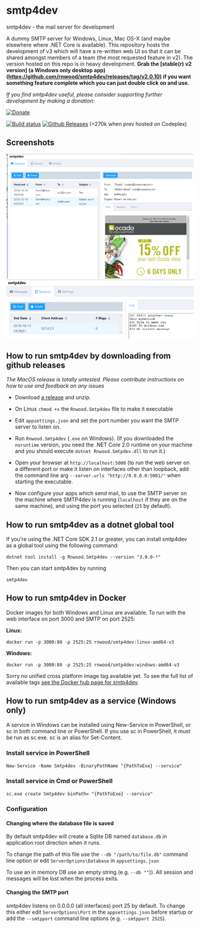 # smtp4dev
smtp4dev - the mail server for development

A dummy SMTP server for Windows, Linux, Mac OS-X (and maybe elsewhere where .NET Core is available). This repository hosts the development of v3 which will have a re-written web UI so that it can be shared amongst members of a team (the most requested feature in v2).
The version hosted on this repo is in heavy development. **Grab the [stable(r) v2 version] (a Windows only desktop app) (https://github.com/rnwood/smtp4dev/releases/tag/v2.0.10) if you want something feature complete which you can just double click on and use.**

*If you find smtp4dev useful, please consider supporting further development by making a donation:*

<a href='https://www.paypal.me/rnwood'><img alt='Donate' src='https://www.paypalobjects.com/webstatic/en_US/btn/btn_donate_pp_142x27.png'/></a>

[![Build status](https://ci.appveyor.com/api/projects/status/tay9sajnfh4vy2x0/branch/master?svg=true)](https://ci.appveyor.com/project/rnwood/smtp4dev/branch/master)
[![Github Releases](https://img.shields.io/github/downloads/rnwood/smtp4dev/latest/total.svg)](https://github.com/rnwood/smtp4dev/releases) (+270k when prev hosted on Codeplex)

## Screenshots

![Screenshot 1](screenshot1.png)
![Screenshot 2](screenshot2.png)


## How to run smtp4dev by downloading from github releases 

*The MacOS release is totally untested. Please contribute instructions on how to use and feedback on any issues*

- Download [a release](https://github.com/rnwood/smtp4dev/releases) and unzip.

- On Linux `chmod +x` the `Rnwood.Smtp4dev` file to make it executable

- Edit ``appsettings.json`` and set the port number you want the SMTP server to listen on.

- Run `Rnwood.Smtp4dev` (`.exe` on Windows). (If you downloaded the ``noruntime`` version, you need the .NET Core 2.0 runtime on your machine and you should execute ``dotnet Rnwood.Smtpdev.dll`` to run it.)

- Open your browser at `http://localhost:5000` (to run the web server on a different port or make it listen on interfaces other than loopback, add the command line arg `--server.urls "http://0.0.0.0:5001/"` when starting the executable.

- Now configure your apps which send mail, to use the SMTP server on the machine where SMTP4dev is running (``localhost`` if they are on the same machine), and using the port you selected (``25`` by default).

## How to run smtp4dev as a dotnet global tool

If you're using the .NET Core SDK 2.1 or greater, you can install smtp4dev as a global tool using the following command:
```
dotnet tool install -g Rnwood.Smtp4dev --version "3.0.0-*"
```
Then you can start smtp4dev by running
```
smtp4dev
```


## How to run smtp4dev in Docker
Docker images for both Windows and Linux are available. To run with the web interface on port 3000 and SMTP on port 2525:

**Linux:**
```
docker run -p 3000:80 -p 2525:25 rnwood/smtp4dev:linux-amd64-v3
```
**Windows:**
```
docker run -p 3000:80 -p 2525:25 rnwood/smtp4dev:windows-amd64-v3
```
Sorry no unified cross platform image tag available yet. To see the full list of available tags [see the Docker hub page for smtp4dev](https://hub.docker.com/r/rnwood/smtp4dev/tags/).

## How to run smtp4dev as a service (Windows only)

A service in Windows can be installed using New-Service in PowerShell, or sc in both command line or PowerShell. If you use sc in PowerShell, it must be run as sc.exe. sc is an alias for Set-Content.

### Install service in PowerShell

```
New-Service -Name Smtp4dev -BinaryPathName "{PathToExe} --service"
```

### Install service in Cmd or PowerShell

```
sc.exe create Smtp4dev binPath= "{PathToExe} --service"
```


### Configuration
#### Changing where the database file is saved
By default smtp4dev will create a Sqlite DB named ``database.db`` in application root direction when it runs.

To change the path of this file use the ``--db "/path/to/file.db"`` command line option or edit ``ServerOptions\Database`` in ``appsettings.json``

To use an in memory DB use an empty string (e.g. ``--db ""``)). All session and messages will be lost when the process exits.

#### Changing the SMTP port
smtp4dev listens on 0.0.0.0 (all interfaces) port 25 by default. To change this either edit `ServerOptions\Port` in the ``appsettings.json`` before startup or add the ``--smtpport`` command line options (e.g. ``--smtpport 2525``).

